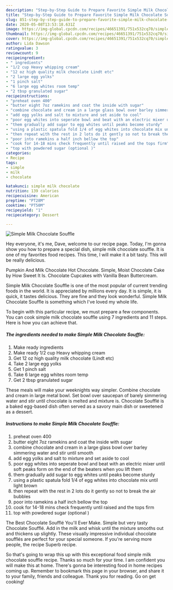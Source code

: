 ```yaml
---
description: "Step-by-Step Guide to Prepare Favorite Simple Milk Chocolate Souffle"
title: "Step-by-Step Guide to Prepare Favorite Simple Milk Chocolate Souffle"
slug: 851-step-by-step-guide-to-prepare-favorite-simple-milk-chocolate-souffle
date: 2020-05-08T13:53:18.631Z
image: https://img-global.cpcdn.com/recipes/46651391/751x532cq70/simple-milk-chocolate-souffle-recipe-main-photo.jpg
thumbnail: https://img-global.cpcdn.com/recipes/46651391/751x532cq70/simple-milk-chocolate-souffle-recipe-main-photo.jpg
cover: https://img-global.cpcdn.com/recipes/46651391/751x532cq70/simple-milk-chocolate-souffle-recipe-main-photo.jpg
author: Lida Dawson
ratingvalue: 3
reviewcount: 9
recipeingredient:
- " ingredients"
- "1/2 cup Heavy whipping cream"
- "12 oz high quality milk chocolate Lindt etc"
- "2 large egg yolks"
- "1 pinch salt"
- "6 large egg whites room temp"
- "2 tbsp granulated sugar"
recipeinstructions:
- "preheat oven 400"
- "butter eight 7oz ramekins and coat the inside with sugar"
- "combine chocolate and cream in a large glass bowl over barley simmering water and stir until smooth"
- "add egg yolks and salt to mixture and set aside to cool"
- "poor egg whites into seperate bowl and beat with an electric mixer until soft peaks form on the end of the beaters when you lift them"
- "them gradually add sugar to egg whites until peaks become sturdy"
- "using a plastic spatula fold 1/4 of egg whites into chocolate mix until light brown"
- "then repeat with the rest in 2 lots do it gently so not to break the air bubbles"
- "poor into ramekins a half inch bellow the top"
- "cook for 14-18 mins check frequently until raised and the tops firm"
- "top with powdered sugar (optional )"
categories:
- Recipe
tags:
- simple
- milk
- chocolate

katakunci: simple milk chocolate 
nutrition: 139 calories
recipecuisine: American
preptime: "PT28M"
cooktime: "PT50M"
recipeyield: "1"
recipecategory: Dessert

---
```



![Simple Milk Chocolate Souffle](https://img-global.cpcdn.com/recipes/46651391/751x532cq70/simple-milk-chocolate-souffle-recipe-main-photo.jpg)

Hey everyone, it's me, Dave, welcome to our recipe page. Today, I'm gonna show you how to prepare a special dish, simple milk chocolate souffle. It is one of my favorites food recipes. This time, I will make it a bit tasty. This will be really delicious.

Pumpkin And Milk Chocolate Hot Chocolate. Simple, Moist Chocolate Cake by How Sweet It Is. Chocolate Cupcakes with Vanilla Bean Buttercream.

Simple Milk Chocolate Souffle is one of the most popular of current trending foods in the world. It is appreciated by millions every day. It is simple, it is quick, it tastes delicious. They are fine and they look wonderful. Simple Milk Chocolate Souffle is something which I've loved my whole life.


To begin with this particular recipe, we must prepare a few components. You can cook simple milk chocolate souffle using 7 ingredients and 11 steps. Here is how you can achieve that.

<!--inarticleads1-->

##### The ingredients needed to make Simple Milk Chocolate Souffle:

1. Make ready  ingredients
1. Make ready 1/2 cup Heavy whipping cream
1. Get 12 oz high quality milk chocolate (Lindt etc)
1. Take 2 large egg yolks
1. Get 1 pinch salt
1. Take 6 large egg whites room temp
1. Get 2 tbsp granulated sugar


These meals will make your weeknights way simpler. Combine chocolate and cream in large metal bowl. Set bowl over saucepan of barely simmering water and stir until chocolate is melted and mixture is. Chocolate Soufflé is a baked egg-based dish often served as a savory main dish or sweetened as a dessert. 

<!--inarticleads2-->

##### Instructions to make Simple Milk Chocolate Souffle:

1. preheat oven 400
1. butter eight 7oz ramekins and coat the inside with sugar
1. combine chocolate and cream in a large glass bowl over barley simmering water and stir until smooth
1. add egg yolks and salt to mixture and set aside to cool
1. poor egg whites into seperate bowl and beat with an electric mixer until soft peaks form on the end of the beaters when you lift them
1. them gradually add sugar to egg whites until peaks become sturdy
1. using a plastic spatula fold 1/4 of egg whites into chocolate mix until light brown
1. then repeat with the rest in 2 lots do it gently so not to break the air bubbles
1. poor into ramekins a half inch bellow the top
1. cook for 14-18 mins check frequently until raised and the tops firm
1. top with powdered sugar (optional )


The Best Chocolate Soufflé You&#39;ll Ever Make. Simple but very tasty Chocolate Soufflé. Add in the milk and whisk until the mixture smooths out and thickens up slightly. These visually impressive individual chocolate soufflés are perfect for your special someone. If you&#39;re serving more people, the recipe Superb recipe. 

So that's going to wrap this up with this exceptional food simple milk chocolate souffle recipe. Thanks so much for your time. I am confident you will make this at home. There's gonna be interesting food in home recipes coming up. Remember to bookmark this page in your browser, and share it to your family, friends and colleague. Thank you for reading. Go on get cooking!
